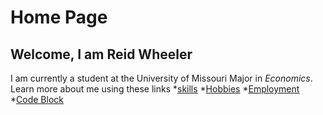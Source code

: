 # Home Page
## Welcome, I am Reid Wheeler
I am currently a student at the University of Missouri Major in *Economics*.
Learn more about me using these links
*[skills](./skills.md)
*[Hobbies](./hobby.md)
*[Employment](./employment.md)
*[Code Block](./codeblock.md)
